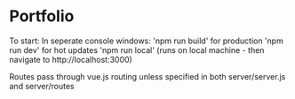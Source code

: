 # Portfolio

To start:
In seperate console windows:
'npm run build' for production 'npm run dev' for hot updates
'npm run local' (runs on local machine - then navigate to http://localhost:3000)

Routes pass through vue.js routing unless specified in both server/server.js and server/routes
